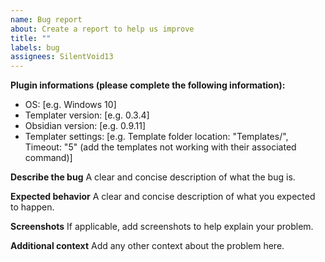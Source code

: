 ```yaml
---
name: Bug report
about: Create a report to help us improve
title: ""
labels: bug
assignees: SilentVoid13
---
```


<!--
Hey there, thanks for creating an issue!

In order to reproduce your issue, we might need to know a little bit more about the environment
which you're running `Templater` on.
-->

**Plugin informations (please complete the following information):**

-   OS: [e.g. Windows 10]
-   Templater version: [e.g. 0.3.4]
-   Obsidian version: [e.g. 0.9.11]
-   Templater settings: [e.g. Template folder location: "Templates/", Timeout: "5" (add the templates not working with their associated command)]

**Describe the bug**
A clear and concise description of what the bug is.

**Expected behavior**
A clear and concise description of what you expected to happen.

**Screenshots**
If applicable, add screenshots to help explain your problem.

**Additional context**
Add any other context about the problem here.
